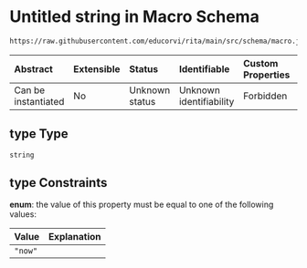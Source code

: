 # Untitled string in Macro Schema

```txt
https://raw.githubusercontent.com/educorvi/rita/main/src/schema/macro.json#/properties/macro/oneOf/0/properties/type
```



| Abstract            | Extensible | Status         | Identifiable            | Custom Properties | Additional Properties | Access Restrictions | Defined In                                                         |
| :------------------ | :--------- | :------------- | :---------------------- | :---------------- | :-------------------- | :------------------ | :----------------------------------------------------------------- |
| Can be instantiated | No         | Unknown status | Unknown identifiability | Forbidden         | Allowed               | none                | [macro.json\*](../../src/schema/macro.json "open original schema") |

## type Type

`string`

## type Constraints

**enum**: the value of this property must be equal to one of the following values:

| Value   | Explanation |
| :------ | :---------- |
| `"now"` |             |

